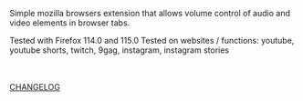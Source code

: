 Simple mozilla browsers extension that allows volume control of audio and video elements in browser tabs.

Tested with Firefox 114.0 and 115.0
Tested on websites / functions: youtube, youtube shorts, twitch, 9gag, instagram, instagram stories

<br><br>
[CHANGELOG](./changelog.txt "CHANGELOG")